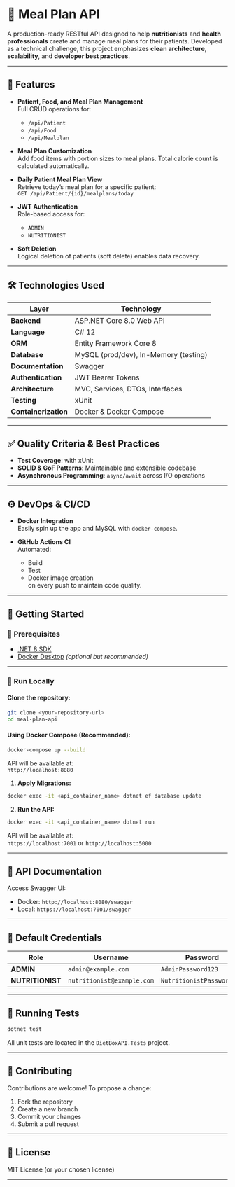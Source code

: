 # 🥗 Meal Plan API

A production-ready RESTful API designed to help **nutritionists** and **health professionals** create and manage meal plans for their patients. Developed as a technical challenge, this project emphasizes **clean architecture**, **scalability**, and **developer best practices**.

---

## 🚀 Features

- **Patient, Food, and Meal Plan Management**  
  Full CRUD operations for:
  - `/api/Patient`
  - `/api/Food`
  - `/api/Mealplan`

- **Meal Plan Customization**  
  Add food items with portion sizes to meal plans. Total calorie count is calculated automatically.

- **Daily Patient Meal Plan View**  
  Retrieve today’s meal plan for a specific patient:  
  `GET /api/Patient/{id}/mealplans/today`

- **JWT Authentication**  
  Role-based access for:
  - `ADMIN`
  - `NUTRITIONIST`

- **Soft Deletion**  
  Logical deletion of patients (soft delete) enables data recovery.

---

## 🛠️ Technologies Used

| Layer                | Technology                             |
|---------------------|----------------------------------------|
| **Backend**         | ASP.NET Core 8.0 Web API               |
| **Language**        | C# 12                                  |
| **ORM**             | Entity Framework Core 8                |
| **Database**        | MySQL (prod/dev), In-Memory (testing)  |
| **Documentation**   | Swagger                                |
| **Authentication**  | JWT Bearer Tokens                      |
| **Architecture**    | MVC, Services, DTOs, Interfaces        |
| **Testing**         | xUnit                                  |
| **Containerization**| Docker & Docker Compose                |

---

## ✅ Quality Criteria & Best Practices

- **Test Coverage**: with xUnit  
- **SOLID & GoF Patterns**: Maintainable and extensible codebase  
- **Asynchronous Programming**: `async/await` across I/O operations  

---

## ⚙️ DevOps & CI/CD

- **Docker Integration**  
  Easily spin up the app and MySQL with `docker-compose`.

- **GitHub Actions CI**  
  Automated:
  - Build
  - Test
  - Docker image creation  
  on every push to maintain code quality.

---

## 🧪 Getting Started

### 🔧 Prerequisites

- [.NET 8 SDK](https://dotnet.microsoft.com/en-us/download)
- [Docker Desktop](https://www.docker.com/products/docker-desktop/) *(optional but recommended)*

---

### 🚀 Run Locally

#### Clone the repository:

```bash
git clone <your-repository-url>
cd meal-plan-api
```

#### Using Docker Compose (Recommended):

```bash
docker-compose up --build
```

API will be available at:  
`http://localhost:8080`

1. **Apply Migrations:**

```bash
docker exec -it <api_container_name> dotnet ef database update
```

2. **Run the API:**

```bash
docker exec -it <api_container_name> dotnet run
```

API will be available at:  
`https://localhost:7001` or `http://localhost:5000`

---

## 📘 API Documentation

Access Swagger UI:

- Docker: `http://localhost:8080/swagger`
- Local: `https://localhost:7001/swagger`

---

## 🔐 Default Credentials

| Role          | Username                | Password               |
|---------------|-------------------------|------------------------|
| **ADMIN**     | `admin@example.com`     | `AdminPassword123`     |
| **NUTRITIONIST** | `nutritionist@example.com` | `NutritionistPassword123` |

---

## 🧪 Running Tests

```bash
dotnet test
```

All unit tests are located in the `DietBoxAPI.Tests` project.

---

## 🤝 Contributing

Contributions are welcome! To propose a change:

1. Fork the repository
2. Create a new branch
3. Commit your changes
4. Submit a pull request

---

## 📄 License

MIT License (or your chosen license)

---
